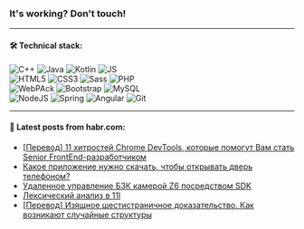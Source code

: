 ### It's working? Don't touch!

---

#### 🛠️ Technical stack:

![C++](https://img.shields.io/badge/C++-informational?logo=c%2B%2B&style=flat&logoColor=white&color=9C033A)
![Java](https://img.shields.io/badge/Java-informational?logo=java&style=flat&logoColor=white&color=007396)
![Kotlin](https://img.shields.io/badge/Kotlin-informational?logo=Kotlin&style=flat&logoColor=white&color=0095D5)
![JS](https://img.shields.io/badge/JS-informational?logo=javaScript&style=flat&logoColor=black&color=F7Df1E) <br>
![HTML5](https://img.shields.io/badge/HTML5-informational?logo=html5&style=flat&logoColor=white&color=E34F26)
![CSS3](https://img.shields.io/badge/CSS3-informational?logo=css3&style=flat&logoColor=white&color=157286)
![Sass](https://img.shields.io/badge/Saas-informational?logo=sass&style=flat&logoColor=white&color=hotpink)
![PHP](https://img.shields.io/badge/PHP-informational?logo=php&style=flat&logoColor=white&color=777BB4) <br>
![WebPAck](https://img.shields.io/badge/WebPack-informational?logo=webPack&style=flat&logoColor=white&color=FF6F00)
![Bootstrap](https://img.shields.io/badge/Bootstrap-informational?logo=Bootstrap&style=flat&logoColor=white&color=7952B3)
![MySQL](https://img.shields.io/badge/MySQL-informational?logo=MySQL&style=flat&logoColor=white&color=00f) <br>
![NodeJS](https://img.shields.io/badge/NodeJS-informational?logo=node.js&style=flat&logoColor=white&color=43853D)
![Spring](https://img.shields.io/badge/Spring-informational?logo=Spring&style=flat&logoColor=white&color=0A9EDC)
![Angular](https://img.shields.io/badge/Vue-informational?logo=vue.js&style=flat&logoColor=white&color=red)
![Git](https://img.shields.io/badge/Git-informational?logo=git&style=flat&logoColor=white&color=darkorange)

___

#### 💬 Latest posts from habr.com:

<!-- BLOG-POST-LIST:START -->
- [[Перевод] 11 хитростей Chrome DevTools, которые помогут Вам стать Senior FrontEnd-разработчиком](https://habr.com/ru/post/663904/?utm_source=habrahabr&utm_medium=rss&utm_campaign=663904)
- [Какое приложение нужно скачать, чтобы открывать дверь телефоном?](https://habr.com/ru/post/663902/?utm_source=habrahabr&utm_medium=rss&utm_campaign=663902)
- [Удаленное управление БЗК камерой Z6 посредством SDK](https://habr.com/ru/post/663880/?utm_source=habrahabr&utm_medium=rss&utm_campaign=663880)
- [Лексический анализ в 11l](https://habr.com/ru/post/663870/?utm_source=habrahabr&utm_medium=rss&utm_campaign=663870)
- [[Перевод] Изящное шестистраничное доказательство. Как возникают случайные структуры](https://habr.com/ru/post/663864/?utm_source=habrahabr&utm_medium=rss&utm_campaign=663864)
<!-- BLOG-POST-LIST:END -->
